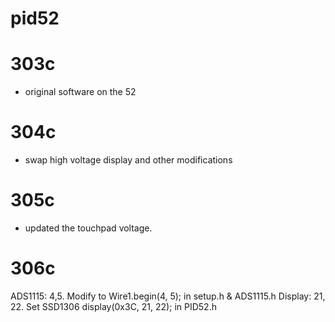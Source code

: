 # pid52

# 303c 
- original software on the 52

# 304c 
- swap high voltage display and other modifications

# 305c
- updated the touchpad voltage.

# 306c
ADS1115: 4,5. Modify to Wire1.begin(4, 5);   in setup.h & ADS1115.h
Display: 21, 22. Set SSD1306  display(0x3C, 21, 22);  in PID52.h
